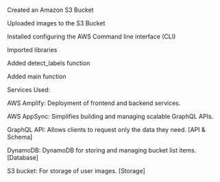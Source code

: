 
Created an Amazon S3 Bucket

Uploaded images to the S3 Bucket

Installed configuring the AWS Command line interface (CLI)

Imported libraries

Added detect_labels function

Added main function



Services Used:

AWS Amplify: Deployment of frontend and backend services.

AWS AppSync: Simplifies building and managing scalable GraphQL APIs.

GraphQL API: Allows clients to request only the data they need. [API & Schema]

DynamoDB: DynamoDB for storing and managing bucket list items.[Database]

S3 bucket: For storage of user images. [Storage]
